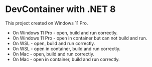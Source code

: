 # DevContainer with .NET 8

This project created on Windows 11 Pro.

- On Windows 11 Pro - open, build and run correctly.
- On Windows 11 Pro - open in container but can not build and run.
- On WSL - open, build and run correctly.
- On WSL - open in container, build and run correctly.
- On Mac - open, build and run correctly.
- On Mac - open in container, build and run correctly.